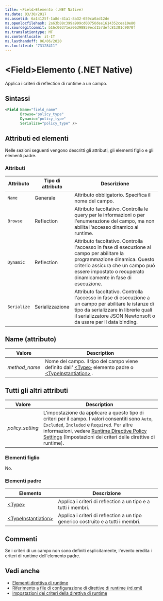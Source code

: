```yaml
---
title: <Field>Elemento (.NET Native)
ms.date: 03/30/2017
ms.assetid: 6a14125f-1a8d-41a1-8a32-659ca0ad12de
ms.openlocfilehash: 2a63b88c399a999cd00750dee1614352cea10e80
ms.sourcegitcommit: b16c00371ea06398859ecd157defc81301c9070f
ms.translationtype: MT
ms.contentlocale: it-IT
ms.lasthandoff: 06/06/2020
ms.locfileid: "73128411"
---
```

# <a name="field-element-net-native"></a>\<Field>Elemento (.NET Native)
Applica i criteri di reflection di runtime a un campo.  
  
## <a name="syntax"></a>Sintassi  
  
```xml  
<Field Name="field_name"  
       Browse="policy_type"  
       Dynamic="policy_type"  
       Serialize="policy_type" />  
```  
  
## <a name="attributes-and-elements"></a>Attributi ed elementi  
 Nelle sezioni seguenti vengono descritti gli attributi, gli elementi figlio e gli elementi padre.  
  
### <a name="attributes"></a>Attributi  
  
|Attributo|Tipo di attributo|Descrizione|  
|---------------|--------------------|-----------------|  
|`Name`|Generale|Attributo obbligatorio. Specifica il nome del campo.|  
|`Browse`|Reflection|Attributo facoltativo. Controlla le query per le informazioni o per l'enumerazione del campo, ma non abilita l'accesso dinamico al runtime.|  
|`Dynamic`|Reflection|Attributo facoltativo. Controlla l'accesso in fase di esecuzione al campo per abilitare la programmazione dinamica. Questo criterio assicura che un campo può essere impostato o recuperato dinamicamente in fase di esecuzione.|  
|`Serialize`|Serializzazione|Attributo facoltativo. Controlla l'accesso in fase di esecuzione a un campo per abilitare le istanze di tipo da serializzare in librerie quali il serializzatore JSON Newtonsoft o da usare per il data binding.|  
  
## <a name="name-attribute"></a>Name (attributo)  
  
|Valore|Description|  
|-----------|-----------------|  
|*method_name*|Nome del campo. Il tipo del campo viene definito dall' [\<Type>](type-element-net-native.md) elemento padre o [\<TypeInstantiation>](typeinstantiation-element-net-native.md) .|  
  
## <a name="all-other-attributes"></a>Tutti gli altri attributi  
  
|Valore|Description|  
|-----------|-----------------|  
|*policy_setting*|L'impostazione da applicare a questo tipo di criteri per il campo. I valori consentiti sono `Auto`, `Excluded`, `Included` e `Required`. Per altre informazioni, vedere [Runtime Directive Policy Settings](runtime-directive-policy-settings.md) (Impostazioni dei criteri delle direttive di runtime).|  
  
### <a name="child-elements"></a>Elementi figlio  
 No.  
  
### <a name="parent-elements"></a>Elementi padre  
  
|Elemento|Descrizione|  
|-------------|-----------------|  
|[\<Type>](type-element-net-native.md)|Applica i criteri di reflection a un tipo e a tutti i membri.|  
|[\<TypeInstantiation>](typeinstantiation-element-net-native.md)|Applica i criteri di reflection a un tipo generico costruito e a tutti i membri.|  
  
## <a name="remarks"></a>Commenti  
 Se i criteri di un campo non sono definiti esplicitamente, l'evento eredita i criteri di runtime dell'elemento padre.  
  
## <a name="see-also"></a>Vedi anche

- [Elementi direttiva di runtime](runtime-directive-elements.md)
- [Riferimento a file di configurazione di direttive di runtime (rd.xml)](runtime-directives-rd-xml-configuration-file-reference.md)
- [Impostazioni dei criteri della direttiva di runtime](runtime-directive-policy-settings.md)
